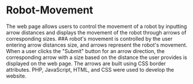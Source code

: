 # Robot-Movement
The web page allows users to control the movement of a robot by inputting arrow distances and displays the movement of the robot through arrows of corresponding sizes.
##A robot's movement is controlled by the user entering arrow distances size, and arrows represent the robot's movement. When a user clicks the "Submit" button for an arrow direction, the corresponding arrow with a size based on the distance the user provides is displayed on the web page. The arrows are built using CSS border attributes. PHP, JavaScript, HTML, and CSS were used to develop the website. 
